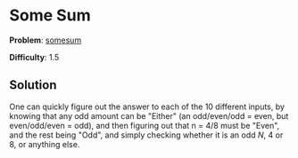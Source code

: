 # Some Sum

**Problem**: [somesum](https://open.kattis.com/problems/somesum)

**Difficulty**: 1.5

## Solution

One can quickly figure out the answer to each of the 10 different inputs, by knowing that any odd amount can be "Either" (an odd/even/odd = even, but even/odd/even = odd), and then figuring out that n = 4/8 must be "Even", and the rest being "Odd", and simply checking whether it is an odd *N*, 4 or 8, or anything else.
